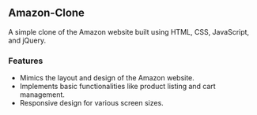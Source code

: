 ## Amazon-Clone
A simple clone of the Amazon website built using HTML, CSS, JavaScript, and jQuery.

### Features
- Mimics the layout and design of the Amazon website.
- Implements basic functionalities like product listing and cart management.
- Responsive design for various screen sizes.
